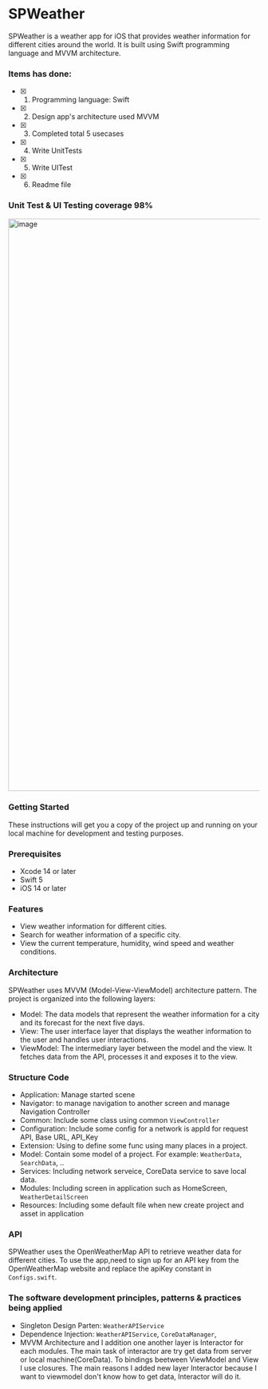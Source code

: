 # SPWeather
SPWeather is a weather app for iOS that provides weather information for different cities around the world. It is built using Swift programming language and MVVM architecture.

 ### Items has done:

- [x] 1. Programming language: Swift
- [x] 2. Design app's architecture used MVVM
- [x] 3. Completed total 5 usecases
- [x] 4. Write UnitTests 
- [x] 5. Write UITest
- [x] 6. Readme file

### Unit Test & UI Testing coverage 98%
<img width="1145" alt="image" src="https://user-images.githubusercontent.com/19536343/223653811-51934aa8-bdd7-4eb8-b34a-e279b68ff8aa.png">


### Getting Started
These instructions will get you a copy of the project up and running on your local machine for development and testing purposes.

### Prerequisites
* Xcode 14 or later
* Swift 5
* iOS 14 or later

### Features
- View weather information for different cities.
- Search for weather information of a specific city.
- View the current temperature, humidity, wind speed and weather conditions.

### Architecture
SPWeather uses MVVM (Model-View-ViewModel) architecture pattern. The project is organized into the following layers:

* Model: The data models that represent the weather information for a city and its forecast for the next five days.
* View: The user interface layer that displays the weather information to the user and handles user interactions.
* ViewModel: The intermediary layer between the model and the view. It fetches data from the API, processes it and exposes it to the view.

 ### Structure Code 
 - Application: Manage started scene
 - Navigator: to manage navigation to another screen and manage Navigation Controller
 - Common: Include some class using common `ViewController`
 - Configuration: Include some config for a network is appId for request API, Base URL, API_Key
 - Extension: Using to define some func using many places in a project.
 - Model: Contain some model of a project. For example: `WeatherData`, `SearchData`, .. 
 - Services: Including network serveice, CoreData service to save local data.
 - Modules: Including screen in application such as HomeScreen, `WeatherDetailScreen`
 - Resources: Including some default file when new create project and asset in application

### API
SPWeather uses the OpenWeatherMap API to retrieve weather data for different cities. To use the app,need to sign up for an API key from the OpenWeatherMap website and replace the apiKey constant in `Configs.swift`.
 
 ### The software development principles, patterns & practices being applied
 * Singleton Design Parten: `WeatherAPIService`
 * Dependence Injection: `WeatherAPIService`, `CoreDataManager`,
 * MVVM Architecture and I addition one another layer is Interactor for each modules. The main task of interactor are try get data from server or local machine(CoreData). To bindings beetween ViewModel and View I use closures. The main reasons I added new layer Interactor because I want to viewmodel don't know how to get data, Interactor will do it.


